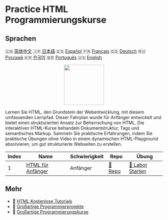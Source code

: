 # Practice HTML Programmierungskurse

## Sprachen

🇨🇳 [简体中文](README_zh.md) 🇯🇵 [日本語](README_ja.md) 🇪🇸 [Español](README_es.md) 🇫🇷 [Français](README_fr.md) 🇩🇪 [Deutsch](README_de.md) 🇷🇺 [Русский](README_ru.md) 🇰🇷 [한국어](README_ko.md) 🇧🇷 [Português](README_pt.md) 🇺🇸 [English](README.md) 

<div align="center">
<img width="128px" src="https://file.labex.io/path/NrasuEoAvSam.png">
</div>

Lernen Sie HTML, den Grundstein der Webentwicklung, mit diesem umfassenden Lernpfad. Dieser Fahrplan wurde für Anfänger entwickelt und bietet einen strukturierten Ansatz zur Beherrschung von HTML. Die interaktiven HTML-Kurse behandeln Dokumentstruktur, Tags und semantisches Markup. Sammeln Sie praktische Erfahrungen, indem Sie praktische Übungen ohne Video in einem dynamischen HTML-Playground absolvieren, um gut strukturierte Webseiten zu erstellen.

|   Index | Name                                                                | Schwierigkeit   | Repo                                                        | Übung                                                              |
|---------|---------------------------------------------------------------------|-----------------|-------------------------------------------------------------|--------------------------------------------------------------------|
|       1 | [HTML für Anfänger](https://labex.io/de/courses/html-for-beginners) | Anfänger        | [🔗 Repo](https://github.com/labex-labs/html-for-beginners) | [🚀 Labor Starten](https://labex.io/de/courses/html-for-beginners) |

## Mehr

- 🔗 [HTML Kostenlose Tutorials](https://github.com/labex-labs/html-free-tutorials)
- 🔗 [Großartige Programmierprojekte](https://github.com/labex-labs/awesome-programming-projects)
- 🔗 [Großartige Programmierungskurse](https://github.com/labex-labs/awesome-programming-courses)

